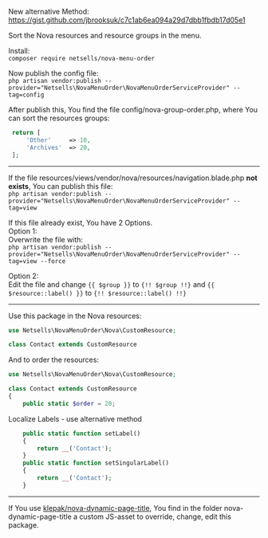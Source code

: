 New alternative Method: https://gist.github.com/jbrooksuk/c7c1ab6ea094a29d7dbb1fbdb17d05e1

Sort the Nova resources and resource groups in the menu.

Install:  
`composer require netsells/nova-menu-order`

Now publish the config file:  
`php artisan vendor:publish --provider="Netsells\NovaMenuOrder\NovaMenuOrderServiceProvider" --tag=config`

After publish this, You find the file config/nova-group-order.php, where You can sort the resources groups:
```php
 return [
     'Other'     => 10,
     'Archives'  => 20,
 ];
```
___

If the file resources/views/vendor/nova/resources/navigation.blade.php **not exists**, You can publish this file:  
`php artisan vendor:publish --provider="Netsells\NovaMenuOrder\NovaMenuOrderServiceProvider" --tag=view`

If this file already exist, You have 2 Options.  
Option 1:  
Overwrite the file with:  
`php artisan vendor:publish --provider="Netsells\NovaMenuOrder\NovaMenuOrderServiceProvider" --tag=view --force`

Option 2:  
Edit the file and change `{{ $group }}` to `{!! $group !!}` and `{{ $resource::label() }}` to `{!! $resource::label() !!}`
___
Use this package in the Nova resources:
```php
use Netsells\NovaMenuOrder\Nova\CustomResource;

class Contact extends CustomResource
```

And to order the resources:
```php
use Netsells\NovaMenuOrder\Nova\CustomResource;

class Contact extends CustomResource
{
    public static $order = 20;
```


Localize Labels - use alternative method
```php
    public static function setLabel()
    {
        return __('Contact');
    }
    public static function setSingularLabel()
    {
        return __('Contact');
    }
```
___
If You use [klepak/nova-dynamic-page-title](https://github.com/klepak/nova-dynamic-page-title), You find in the folder nova-dynamic-page-title a custom JS-asset to override, change, edit this package. 
